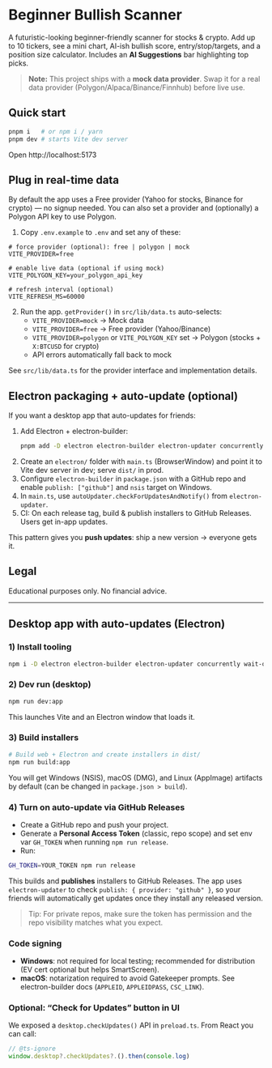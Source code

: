# Beginner Bullish Scanner

A futuristic-looking beginner-friendly scanner for stocks & crypto. Add up to 10 tickers, see a mini chart, AI-ish bullish score, entry/stop/targets, and a position size calculator. Includes an **AI Suggestions** bar highlighting top picks.

> **Note:** This project ships with a **mock data provider**. Swap it for a real data provider (Polygon/Alpaca/Binance/Finnhub) before live use.

## Quick start

```bash
pnpm i   # or npm i / yarn
pnpm dev # starts Vite dev server
```

Open http://localhost:5173

## Plug in real-time data

By default the app uses a Free provider (Yahoo for stocks, Binance for crypto) — no signup needed. You can also set a provider and (optionally) a Polygon API key to use Polygon.

1) Copy `.env.example` to `.env` and set any of these:
```
# force provider (optional): free | polygon | mock
VITE_PROVIDER=free

# enable live data (optional if using mock)
VITE_POLYGON_KEY=your_polygon_api_key

# refresh interval (optional)
VITE_REFRESH_MS=60000
```

2) Run the app. `getProvider()` in `src/lib/data.ts` auto-selects:
   - `VITE_PROVIDER=mock` → Mock data
   - `VITE_PROVIDER=free` → Free provider (Yahoo/Binance)
   - `VITE_PROVIDER=polygon` or `VITE_POLYGON_KEY` set → Polygon (stocks + `X:BTCUSD` for crypto)
   - API errors automatically fall back to mock

See `src/lib/data.ts` for the provider interface and implementation details.

## Electron packaging + auto-update (optional)

If you want a desktop app that auto-updates for friends:

1. Add Electron + electron-builder:
   ```bash
   pnpm add -D electron electron-builder electron-updater concurrently wait-on
   ```
2. Create an `electron/` folder with `main.ts` (BrowserWindow) and point it to Vite dev server in dev; serve `dist/` in prod.
3. Configure `electron-builder` in `package.json` with a GitHub repo and enable `publish: ["github"]` and `nsis` target on Windows.
4. In `main.ts`, use `autoUpdater.checkForUpdatesAndNotify()` from `electron-updater`.
5. CI: On each release tag, build & publish installers to GitHub Releases. Users get in-app updates.

This pattern gives you **push updates**: ship a new version → everyone gets it.

## Legal
Educational purposes only. No financial advice.

---

## Desktop app with **auto-updates** (Electron)

### 1) Install tooling
```bash
npm i -D electron electron-builder electron-updater concurrently wait-on cross-env
```

### 2) Dev run (desktop)
```bash
npm run dev:app
```
This launches Vite and an Electron window that loads it.

### 3) Build installers
```bash
# Build web + Electron and create installers in dist/
npm run build:app
```

You will get Windows (NSIS), macOS (DMG), and Linux (AppImage) artifacts by default (can be changed in `package.json > build`).

### 4) Turn on **auto-update** via GitHub Releases
- Create a GitHub repo and push your project.
- Generate a **Personal Access Token** (classic, repo scope) and set env var `GH_TOKEN` when running `npm run release`.
- Run:
```bash
GH_TOKEN=YOUR_TOKEN npm run release
```
This builds and **publishes** installers to GitHub Releases. The app uses `electron-updater` to check `publish: { provider: "github" }`, so your friends will automatically get updates once they install any released version.

> Tip: For private repos, make sure the token has permission and the repo visibility matches what you expect.

### Code signing
- **Windows**: not required for local testing; recommended for distribution (EV cert optional but helps SmartScreen).
- **macOS**: notarization required to avoid Gatekeeper prompts. See electron-builder docs (`APPLEID`, `APPLEIDPASS`, `CSC_LINK`).

### Optional: “Check for Updates” button in UI
We exposed a `desktop.checkUpdates()` API in `preload.ts`. From React you can call:
```ts
// @ts-ignore
window.desktop?.checkUpdates?.().then(console.log)
```
